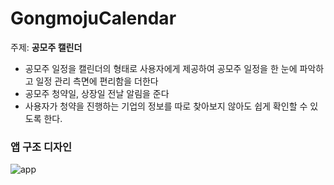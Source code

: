 # GongmojuCalendar
주제: **공모주 캘린더**

- 공모주 일정을 캘린더의 형태로 사용자에게 제공하여 공모주 일정을 한 눈에 파악하고 일정 관리 측면에 편리함을 더한다
- 공모주 청약일, 상장일  전날 알림을 준다
- 사용자가 청약을 진행하는 기업의 정보를 따로 찾아보지 않아도 쉽게 확인할 수 있도록 한다.

### 앱 구조 디자인
![app](https://user-images.githubusercontent.com/54975374/141148219-34a48952-2167-4cfd-b018-72293209da4c.png)
